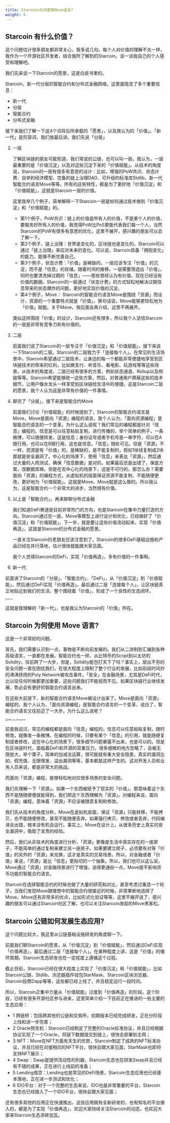 ```yaml
---
title: Starcoin为何使用Move语言?
weight: 6
---
```


## Starcoin 有什么价值？

这个问题估计很多朋友都非常关心，我多说几句。每个人对价值的理解不太一样，我作为一个开源社区开发者，结合我所了解到的Starcoin，谈一谈我自己的个人感受和理解吧。

我们先来说一下Starcoin的愿景，这是白皮书里的。

Starcoin，新一代分层的智能合约和分布式金融网络。这里面隐含了多个重要信息：

* 新一代
* 分层
* 智能合约
* 分布式金融

接下来我们了解一下这4个词背后所承载的「愿景」，以及我认为的「价值」。「新一代」是形容词，我们放最后讲。我们先说「分层」

2. 一层

   了解区块链的朋友可能知道，我们常说的公链，也可以叫一层。我认为，一层最重要的是「价值沉淀」以及对这些沉淀下来的「价值赋能」。从技术的角度说，Starcoin的一层有很多有意思的设计：比如，增强的PoW共识、状态计费、⾃举的经济模型、完备的链上治理DAO、可升级的标准库Stdlib、新一代智能合约语言Move等等。所有的这些特性，都是为了更好地「价值沉淀」和「价值赋能」，这就是Starcoin一层的价值。

   这里我举几个例子，简单解释一下Starcoin一层是如何通过技术做到「价值沉淀」和「价值赋能」的。

   * 第1个例子，PoW共识：链上的价值是所有人的价值，不是某个人的价值，要服务好所有人的价值，我觉得PoW比PoS更能代表我们每一个人，当然Starcoin的PoW有很多有意思的优化，这里不展开，感兴趣的朋友可以去了解一下。
   * 第2个例子，链上治理：世界是变化的，区块链也是变化的，Starcoin可以通过「链上治理」来应对未来的变化。可以说，Starcoin具备「拥抱变化」的能力，能够不断完善自己。
   * 第3个例子，状态计费：「价值」是稀缺的。一层应该专注「价值」的沉淀，而不是「信息」的存储。随着时间的推移，一层需要筛选出「价值」，同时也要清洗掉过期的「信息」——那些曾经认为有价值、现在已经没有价值的数据。Starcoin的一层通过「状态计费」的方式轻松地解决过期信息带来的状态爆炸的问题，更好地实现价值的沉淀。
   * 第4个例子，Move： Starcoin的智能合约语言Move是围绕「资源」而设计，资源的一个重要特点就是「价值」，换句话说，Move能够更轻松地为「价值」赋能。关于Move，我后面会再介绍，这里不再展开。

   类似这样围绕「价值」的设计，Starcoin还有很多，所以我个人坚信Starcoin的一层是非常有竞争力和有价值的。

3. 二层

   前面我们说了Starcoin的一层专注于「价值沉淀」和「价值赋能」，接下来说一下Starcoin的二层。Starcoin的二层致力于「连接每个人」。在常见的生活场景中，Starcoin希望通过二层技术，让身边的每一个都能非常便捷地享受到区块链技术的带来的红利，比如微支付、听音乐、看电影、玩游戏等等这些场景。从技术的角度说，二层已经有很多的方案，例如状态通道、Rollup以及侧链等等。Starcoin希望能够统一这些方案，然后，对普通用户屏蔽这些的技术细节，让用户像水龙头一样享受到区块链给生活中的便捷。这是Starcoin二层的愿景，我个人认为这是非常有价值的一件事情。

4. 聊完了「分层」，接下来是智能合约Move

   前面我们讨论「价值赋能」的时候提到了，Starcoin的智能合约语言是Move，Move是面向「资源」编程的语言。我个人认为，「面向资源编程」是智能合约语言的一个变革。为什么这么说呢？我们常见的编程都是针对「信息」编程的。信息是可以任意粘贴复制，进行传播的，举个简单的例子，一条微博，可以随便转发，这是信息；身份证号或者手机号是一串字符，可以在A银行用，也可以在B银行用，这也是信息。「信息」随处可见。但是「资源」不一样，资源是有「价值」的，是稀缺的，是不能复制的，假如1块钱复制成2块那就是安全漏洞了。中心化的场景下，使用「信息」来表达「资源」，然后通过大量的人肉测试，确保「信息数据」是对的。如果最后还是出错了，保底方案，改数据库嘛。但是在去中心化的场景下，这是不可行的，那怎么办？需要面向「资源」的编程方式，从虚拟机的层面保证资源不能复制、不能随便更改，更好地为「价值赋能」。这就是Move，Move就是这么做的。所以我认为，这是智能合约一个非常大的进步，当然很有价值。

4. 以上是「智能合约」，再来聊聊分布式金融

   我们知道DeFi赛道是目前非常热门的方向，也是Starcoin在集中力量打造的方向。Starcoin通过在一层、Move等模型上进行设计和优化，已经做好了「价值沉淀」和「价值赋能」。下一步，就是要让这些价值流动起来，实现「价值再造」，这就是Starcoin的分布式金融的愿景。

   一直关注Starcoin的老朋友应该注意到了，Starcoin的很多DeFi基础设施和产品已经在并行落地，估计很快就能跟大家见面。

   我个人觉得Starcoin的DeFi，实现「价值再造」，多有价值的一件事啊。

6. 新一代

前面讲了Starcoin的「分层」、「智能合约」、「DeFi」，从「价值沉淀」到「价值赋能」，然后通过DeFi实现「价值再造」，最后通过二层「连接每个人」，让区块链真正地贴近到我们的生活，整个围绕着「价值」，形成了一个良性的生态闭环。

<img src="https://tva1.sinaimg.cn/large/008i3skNly1guic2vy8xvj60m00kuq3w02.jpg" alt="Starcoin" style="zoom:33%;" />

这就是我理解的「新一代」，也是我认为Starcoin的「价值」所在。



## Starcoin 为何使用 Move 语言?

这是一个非常好的问题。

首先，我们需要认识到一点，事物是不断向前发展的。我们从二进制到汇编到各种高级语言，一直都在发展。智能合约也一样，从比特币的Script到以太坊的Solidity，往前跨了一大步，但是，Solidity能包打天下了吗？事实上，层出不穷的安全问题一直在困扰我们，在很大程度上限制了整个行业的发展，比如前段时间炒的沸沸扬扬的Poly Network被攻击事件。「安全」在金融场景，尤其是DeFi时代，比以往任何时候都更加重要，这些问题我们不能视而不见。如果区块链行业继续发展，势必会有更好的智能合约语言出来。

在这些大前提下，新的智能合约语言Move被设计出来了。Move是面向「资源」编程的。我个人认为，「面向资源编程」是智能合约语言的一个变革，说白了，智能合约语言又往前迈了一大步。为什么这么说呢？

<img src="https://tva1.sinaimg.cn/large/008i3skNly1guic3a5bx0j60oc0bmq3a02.jpg" alt="info_vs_resource" style="zoom:50%;" />

前面我说过，常见的编程都是面向「信息」编程的，信息可以任意粘贴复制，随时修改，就像发一条微博。在编程的时候，只要有某个「信息」的引用，就能随便复制或者修改，这在中心化的场景下，很多细节问题暴露不出来，也是可以的。但是在区块链时代，面临着DeFi和开源的双重压力，很多细微的地方忽略了，会被无限放大。举个栗子，简单的加减法运算，很可能就有重大安全隐患，真实的漏洞比如，假充值、无限增发、溢出漏洞等等，基本都是这样产生的。这对开发人员和业务人员来说，都是非常大的挑战。

而面向「资源」编程，能够轻松地对应很多场景的安全问题。

我们先理解一下「资源」。如果一个东西被赋予了现实的「价值」，那意味着这个东西不是随随便便就能得到，我们把这个东西理解为「资源」。对编程来说，面向「资源」编程，意味着「资源」不应该被随意复制和修改。

我们先从技术的角度分析，Move在虚拟机层面，保证「资源」只能转移，不能拷贝，也不能随便修改，甚至不能随便丢弃。如果强行拷贝、修改或者丢弃，代码编译会出错，根本没有机会运行。事实上，Move在设计上，从很多历史上真实的安全漏洞中，吸取了宝贵的经验。

然后，我们从非技术的角度进行分析，「资源」更像是生活中真实存在的一座房子，不能简单的通过复制来建立另一座房子。如果要建立房子，必须要有对等「价值」的另外的「资源」来兑换，这才是真实的交易场景。所以，对金融或者「价值」来说，「资源」是比「信息」更贴切的一个抽象。所以，我们也可以这么说，Move通过「资源」对金融场景进行了增强，说得更通俗一点，Move是不影响货币功能的智能合约语言。

Starcoin在选择智能合约的时候也做了大量的研究和对比，甚至考虑过重造一个轮子。当我们发现Move跟理想中的智能合约很接近的时候，非常果断地选择了Move。Move还有非常多的优点，比如形式化验证等等，这里不展开说了，感兴趣的朋友可以通过Starcoin社区了解，也可以关注Starcoin发起的Move黑客松。



## Starcoin 公链如何发展生态应用?

这个问题比较大，我这里从公链基础设施研发的角度聊一下。

前面我们聊Starcoin的愿景，从「价值沉淀」到「价值赋能」，然后通过DeFi实现「价值再造」，最后通过二层「连接每个人」。在某种程度上讲，这是「价值」的循环周期。Starcoin生态研发也在一定程度上遵循这个过程。

截止目前，Starcoin已经在很大程度上实现了「价值沉淀」和「价值赋能」，比如Starcoin公链、Stdlib、浏览器插件钱包StarMask、Starcoin区块浏览器、Starcoin投票Dapp等等，这些都已经上线了，并且稳定运行一段时间。

所以，Starcoin正集中力量从「价值赋能」过度到「价值再造」的阶段。这个阶段，已经有很多开源社区参与进来，这里简单介绍一下目前正在推进的一些主要的生态应用：

* 1 跨链桥：包括跨其他的公链和交易所，初期版本已经完成研发，正在分阶段上线和进一步完善；
* 2 Oracle预言机：Starcoin已经制定了完整的Oracle标准协议，并且已经根据协议实现了一个Oracle，将链下数据提交到链上，很快会部署到主网；
* 3 NFT：Move在NFT方面有天生的优势，Starcoin制定了成熟的NFT标准协议，并且已经在对接相应的NFT平台，很快会跟大家见面，StarMask也即将支持NFT展示；
* 4 Swap：Swap是提供流动性的利器，Starcoin生态也在研发Swap并且已经有不错的成果，正在进行上线前的准备；
* 5 Lending借贷：Lending也是常见的DeFi场景，Starcoin生态应用也已经基本落地，正在进一步测试和优化；
* 6 IDO平台：对于一个完整的生态来说，IDO也是非常重要的平台，Starcoin生态也已经接入了一个IDO平台，很快会跟大家见面；

还有很多其他的应用正在快速推出，这些应用既有全新研发的，也有知名的平台接入的，都是为了实现「价值再造」，欢迎大家持续关注Starcoin的动态，也欢迎大家来Starcoin生态添砖加瓦。